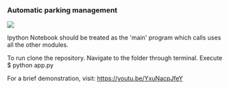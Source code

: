 ### Automatic parking management 


![](Haarpark.gif)


Ipython Notebook should be treated as the 'main' program which calls uses all the other modules.

To run clone the repository. Navigate to the folder through terminal. 
Execute 
$ python app.py

For a brief demonstration, visit: https://youtu.be/YxuNacpJfeY
